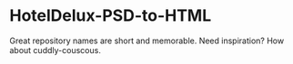 # HotelDelux-PSD-to-HTML
Great repository names are short and memorable. Need inspiration? How about cuddly-couscous.

